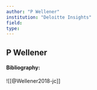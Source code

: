 ```yaml
---
author: "P Wellener"
institution: "Deloitte Insights"
field:
type:
---
```


## P Wellener
#### Bibliography:

![[@Wellener2018-jc]]